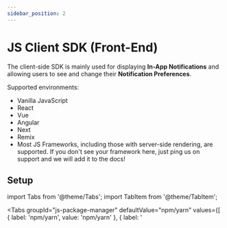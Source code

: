 ```yaml
---
sidebar_position: 2
---
```


# JS Client SDK (Front-End)

The client-side SDK is mainly used for displaying **In-App Notifications** and allowing users to see and change their **Notification Preferences**.

Supported environments:

- Vanilla JavaScript
- React
- Vue
- Angular
- Next
- Remix
- Most JS Frameworks, including those with server-side rendering, are supported. If you don't see your framework here, just ping us on support and we will add it to the docs!

## Setup

import Tabs from '@theme/Tabs';
import TabItem from '@theme/TabItem';

<Tabs
groupId="js-package-manager"
defaultValue="npm/yarn"
values={[
{ label: 'npm/yarn', value: 'npm/yarn' },
{ label: '<script>', value: '<script>' }
]
}>
<TabItem value="npm/yarn">

```shell title="1. Install"
npm install notificationapi-js-client-sdk
yarn add notificationapi-js-client-sdk
```

```js title="2. Import"
import NotificationAPI from 'notificationapi-js-client-sdk';
import 'notificationapi-js-client-sdk/dist/styles.css';
```

</TabItem>
<TabItem value="<script>">

```html
<script src="https://unpkg.com/notificationapi-js-client-sdk/dist/notificationapi-js-client-sdk.js"></script>
<link
  href="https://unpkg.com/notificationapi-js-client-sdk/dist/styles.css"
  rel="stylesheet"
/>
```

</TabItem>
</Tabs>

## Your First Example

## Initialization

The example below creates a NotificationAPI client that connects to our servers through a WebSocket connection from your front-end. It does not show anything yet.

```js title="Example"
const notificationapi = new NotificationAPI({
  clientId: YOUR_CLIENT_ID,
  userId: UNIQUE_USER_ID
});
```

:::info

Initializing the library more than once is safe, but will generate unnecessary resources and network calls.

React users should follow the [React section](#reactjs).

:::

**Parameters:**

`clientId` (required)  
Type: string

Your NotificationAPI account clientId. You can get it from [here](https://app.notificationapi.com/environments).

`userId` (required)  
Type: string

The unique ID of the user in your system.

`userIdHash`
Type: string

Only used for [Secure Mode](#secure-mode).

## getUserPreferences()

Allows you to access the raw data of the user's notification preferences from the front-end.

Please note that unless you require extreme customization, you can rely on [showUserPreferences()](#showuserpreferences) function to display and edit notification preferences without any additional code.

```js title="Example"
notificationapi.getUserPreferences().then((prefs) => {
  console.log(prefs);
});

/* prints:
[
  {
      "notificationId": "new_order",
      "title": "New Order",
      "settings": [
          {
              "channel": "SMS",
              "state": false,
              "channelName": "SMS"
          },
          {
              "channel": "EMAIL",
              "state": true,
              "channelName": "Email"
          }
      ],
      "subNotificationPreferences": []
  },
  ... more items for all notifications
] */
```

**Returns**

```ts
getUserPreferences() : Promise<Preference[]>

interface Preference {
  notificationId: string;
  title: string; // the friendly title of the notification
  settings: {
    channel: string; // EMAIL, INAPP_WEB, SMS, CALL
    channelName: string; // channel friendly name: Email, In-App, SMS, Call
    state: boolean; // indicating the preference
  }[];
  subNotificationPreferences: Preference[]; // when using subNotificationIds, it will contain a similar item for each subNotificationId
}
```

## patchUserPreference()

Allows you to programmatically change the user's notification preferences from the front-end.

Please note that unless you require extreme customization, you can rely on [showUserPreferences()](#showuserpreferences) function to display and edit notification preferences without any additional code.

```js title="Example"
notificationapi.patchUserPreference('myNotificationId', 'EMAIL', false);
```

**Parameters**

`notificationId` (required)  
Type: string

The ID of the notification in NotificationAPI.

`channel` (required)  
Type: string

The channel for which you wish to change the setting.  
Accepted values: `EMAIL`, `INAPP_WEB`, `SMS`, `CALL`.

`state` (required)  
Type: boolean

The preference of the user. If set to false, the user will no longer receive the specified notification on the specified channel, until the state is set to true again through the API or the preferences popup.

`subNotificationId` (optional)  
Type: string

For setting the preference of a subNotificationId within a notification.

## showInApp()

import InAppGif from '@site/static/inapp.gif';

<img src={InAppGif} />

This function adds the in-app notifications (the bell icon along with all its functionality) to your app.

```js title="Example"
notificationapi.showInApp({
  root: 'parentDivID'
});
```

**Parameters**

##### `root` (required)

Type: string

The ID of the HTML element that will contain the NotificationAPI widget. Ideally an empty div.

##### `inline`

Type: boolean

Default: false

By default, the showInApp() function will display a 🔔 button. The in-app notifications are displayed in a popup when the button is clicked. With inline set to `true`, the in-app notifications are displayed in the `root` element without the popup.

import inline from '@site/static/inline.png';

Preview:
<img src={inline} width="400" />

##### `markAsReadMode`

Type: string (JS), MarkAsReadModes enum (TS)

Default: AUTOMATIC

By default, in-app notifications are set to read when they are displayed to the user and the unread notification count is reset to 0. Switching to the `MANUAL` mode will not set notifications to read on display. Instead, the user can set notifications to read using an overall "Mark All As Read" button and a "Mark as read" for each notification.

Valid string options: AUTOMATIC, MANUAL

import manualread from '@site/static/manualread.gif';

Preview:
<img src={manualread} width="400" />

##### `popupPosition`

Type: string (JS), PopupPosition enum (TS)

Default: rightBottom

The position of the notifications popup relative to the button.

Valid string options: topLeft, topRight, bottomLeft, bottomRight, leftTop, leftBottom, rightTop, rightBottom.

##### `paginated`

Type: boolean

Default: false

By default, the in-app notifications are displayed in endless scrolling mode. Setting this field to `true` will show in-app notifications in paginated mode with controls to change pages.

import paginated from '@site/static/paginated.gif';

Preview:
<img src={paginated} width="400" />

##### `pageSize`

Type: number

Default: 5

The number of in-app notifications per page. Only valid for `paginated` mode.

## showUserPreferences()

User preferences is accessible from the in-app popup (similar to the gif below). However, you may use this function to programmatically open the user preferences from your code.

import UserPref from '@site/static/userpref.gif';

<img src={UserPref} />

```js title="Example"
notificationapi.showUserPreferences();
```

**Parameters**

`parent`  
Type: string  
Default: undefined

When undefined (default behavior), the user preferences will show as a modal. Given this parameter, the user preferences will render in inline mode inside an existing HTML element on your page. You can pass the ID of the parent element to this parameter. Ideally, use an empty div for the parent.

## React.js

React's state management and re-rendering causes this widget to be destroyed and re-initialized with every state change. To avoid this issue, place the initialization and the root element in a "memo"-ized React component. Example:

<Tabs
defaultValue="NotificationAPIComponent.js"
values={[
{ label: 'NotificationAPIComponent.js', value: 'NotificationAPIComponent.js', },
{ label: 'App.js', value: 'App.js' }
]
}>
<TabItem value="NotificationAPIComponent.js">

```jsx
import NotificationAPI from 'notificationapi-js-client-sdk';
import 'notificationapi-js-client-sdk/dist/styles.css';
import { PopupPosition } from 'notificationapi-js-client-sdk/lib/interfaces';
import React, { memo, useEffect, useRef } from 'react';

const NotificationAPIComponent = memo((props) => {
  const containerRef = useRef();

  useEffect(() => {
    const notificationapi = new NotificationAPI({
      clientId: YOUR_CLIENT_ID,
      userId: props.userId
    });
    notificationapi.showInApp({
      root: 'container',
      popupPosition: PopupPosition.BottomLeft
    });

    // Store a reference to the container DOM element.
    const container = containerRef.current;
    // This effect can run multiple times due to the `userId` changing
    // or Hot Module Replacement (HMR). Ensure the container is cleared
    // as `showInApp` will append to the container instead of overwriting it.
    return () => {
      container.innerHTML = '';
    };
  }, [props.userId]);

  return <div id="container" ref={containerRef}></div>;
});

export default NotificationAPIComponent;
```

</TabItem>
<TabItem value="App.js">

```jsx
import NotificationAPIComponent from './NotificationAPIComponent';

function App() {
  return (
    <div>
      <NotificationAPIComponent userId="USER_ID" />
      <div> ... </div>
    </div>
  );
}

export default App;
```

</TabItem>
</Tabs>

## Vue.js

```html
<script setup>
  import NotificationAPI from 'notificationapi-js-client-sdk';
  import 'notificationapi-js-client-sdk/dist/styles.css';
  import { onMounted } from 'vue';
  onMounted(() => {
    const notificationapi = new NotificationAPI({
      clientId: 'CLIENT_ID',
      userId: 'USER_ID'
    });

    notificationapi.showInApp({
      root: 'myNotifications'
    });
  });
</script>

<template>
  <div>Hello World!</div>
  <div id="myNotifications"></div>
</template>
```

## Secure Mode

Front-end code is observable and mutable by end-users. Malicious actors can take advantage of this. For example, someone can impersonate another user on your website's chat tool or NotificationAPI by passing different parameters to the library. Secure Mode makes our front-end SDK safe against this threat.

**Step by Step Guide**

1. Back-end: hash the userId using your client secret. Pass the hashed userId to your front-end. For example, from an API right after the page loads.

<Tabs
defaultValue="Node.js"
values={[
{ label: 'Node.js', value: 'Node.js', },
{ label: 'Python', value: 'Python' }
]
}>
<TabItem value="Node.js">

```jsx
const hashedUserId = require('crypto') // crypto is part of nodejs
  .createHmac('sha256', 'YOUR_CLIENT_SECRET')
  .update('ACTUAL_USER_ID')
  .digest('base64');
```

</TabItem>
<TabItem value="Python">

```py
import hmac
import hashlib
import base64
hashedUserId = base64.b64encode(hmac.new( 'YOUR_CLIENT_SECRET'.encode('utf-8'),
            'ACTUAL_USER_ID'.encode('utf-8'),
             hashlib.sha256).digest())
```

</TabItem>
</Tabs>
2. Front-end: pass the hashed userId to the NotificationAPI SDK:

```jsx
new NotificationAPI({
  root: '...',
  clientId: '...',
  userId: 'ACTUAL_USER_ID',
  userIdHash: 'HASHED_USER_ID'
});
```

3. Enable secure mode in your account settings. When our SDK starts, it sends both the userId and hashed userId to our servers and we compare the values to ensure the userId and its hash match, indicating userId has not been tampered.
